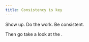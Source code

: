 ```yaml
---
title: Consistency is key
---
```


Show up. Do the work. Be consistent.

Then go take a look at the .
